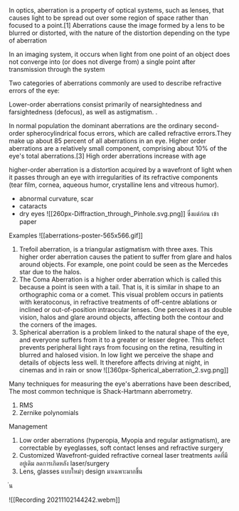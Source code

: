 In optics, aberration is a property of optical systems, such as lenses, that causes light to be spread out over some region of space rather than focused to a point.[1] Aberrations cause the image formed by a lens to be blurred or distorted, with the nature of the distortion depending on the type of aberration

In an imaging system, it occurs when light from one point of an object does not converge into (or does not diverge from) a single point after transmission through the system

Two categories of aberrations commonly are used to describe refractive errors of the eye:

Lower-order aberrations consist primarily of nearsightedness and farsightedness (defocus), as well as astigmatism. .

In normal population the dominant aberrations are the ordinary second-order spherocylindrical focus errors, which are called refractive errors.They make up about 85 percent of all aberrations in an eye. Higher order aberrations are a relatively small component, comprising about 10% of the eye's total aberrations.[3] High order aberrations increase with age 

higher-order aberration is a distortion acquired by a wavefront of light when it passes through an eye with irregularities of its refractive components (tear film, cornea, aqueous humor, crystalline lens and vitreous humor).
- abnormal curvature, scar
- cataracts
- dry eyes
![[260px-Diffraction_through_Pinhole.svg.png]]
ซึ่งแต่ก่อน เข้า paper

Examples
![[aberrations-poster-565x566.gif]]
1. Trefoil aberration, is a triangular astigmatism with three axes. This higher order aberration causes the patient to suffer from glare and halos around objects. For example, one point could be seen as the Mercedes star due to the halos.
2. The Coma Aberration is a higher order aberration which is called this because a point is seen with a tail. That is, it is similar in shape to an orthographic coma or a comet. This visual problem occurs in patients with keratoconus, in refractive treatments of off-centre ablations or inclined or out-of-position intraocular lenses. One perceives it as double vision, halos and glare around objects, affecting both the contour and the corners of the images.
3. Spherical aberration is a problem linked to the natural shape of the eye, and everyone suffers from it to a greater or lesser degree. This defect prevents peripheral light rays from focusing on the retina, resulting in blurred and halosed vision. In low light we perceive the shape and details of objects less well. It therefore affects driving at night, in cinemas and in rain or snow
![[360px-Spherical_aberration_2.svg.png]]

Many techniques for measuring the eye's aberrations have been described, The most common technique is Shack-Hartmann aberrometry.
1. RMS 
2. Zernike polynomials


Management
1. Low order aberrations (hyperopia, Myopia and regular astigmatism), are correctable by eyeglasses, soft contact lenses and refractive surgery
2. Customized Wavefront-guided refractive corneal laser treatments ลดที่มีอยู่เดิม ลดการเกิดหลัง laser/surgery
3. Lens, glasses แบบใหม่ๆ design มาเฉพาะมากขึ้น

่น

![[Recording 20211102144242.webm]]

